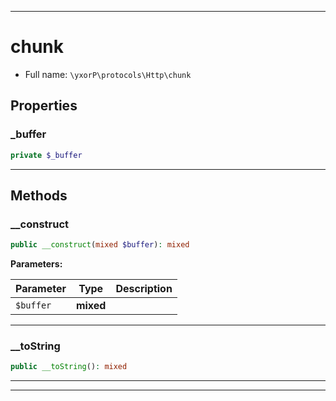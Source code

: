 ***

# chunk





* Full name: `\yxorP\protocols\Http\chunk`



## Properties


### _buffer



```php
private $_buffer
```






***

## Methods


### __construct



```php
public __construct(mixed $buffer): mixed
```








**Parameters:**

| Parameter | Type | Description |
|-----------|------|-------------|
| `$buffer` | **mixed** |  |




***

### __toString



```php
public __toString(): mixed
```











***


***

